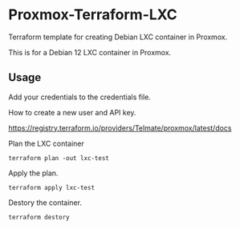 # Proxmox-Terraform-LXC
Terraform template for creating Debian LXC container in Proxmox. 

This is for a Debian 12 LXC container in Proxmox.

## Usage

Add your credentials to the credentials file.

How to create a new user and API key.

https://registry.terraform.io/providers/Telmate/proxmox/latest/docs


Plan the LXC container 
```
terraform plan -out lxc-test
```

Apply the plan.
```
terraform apply lxc-test
```

Destory the container.
```
terraform destory
```

